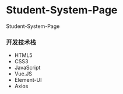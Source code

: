 # Student-System-Page
Student-System-Page

### 开发技术栈
- HTML5
- CSS3
- JavaScript
- Vue.JS
- Element-UI
- Axios
